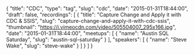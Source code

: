 {
  "title": "CDC",
  "type": "tag",
  "slug": "cdc",
  "date": "2015-01-31T18:44:00",
  "draft": false,
  "recordings": [
    {
      "title": "Capture Change and Apply it with CDC & SSIS",
      "slug": "capture-change-and-apply-it-with-cdc-ssis",
      "thumbnail": "https://i.vimeocdn.com/video/505504007_295x166.jpg",
      "date": "2015-01-31T18:44:00",
      "meetups": [
        {
          "name": "Austin SQL Saturday",
          "slug": "austin-sql-saturday"
        }
      ],
      "speakers": [
        {
          "name": "Steve Wake",
          "slug": "steve-wake"
        }
      ]
    }
  ]
}